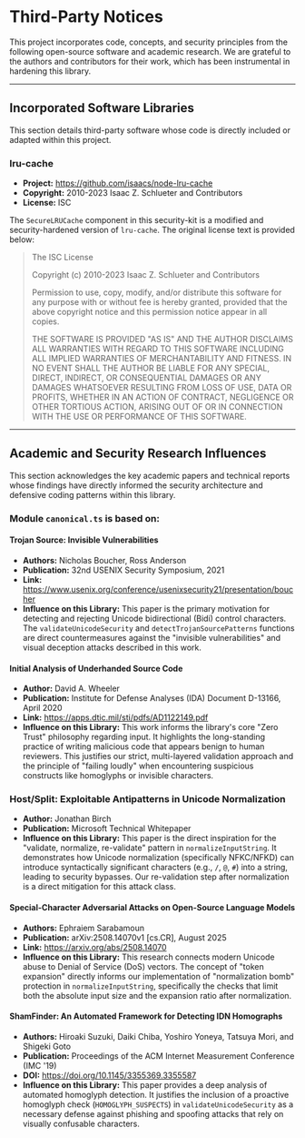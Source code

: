 # Third-Party Notices

This project incorporates code, concepts, and security principles from the following open-source software and academic research. We are grateful to the authors and contributors for their work, which has been instrumental in hardening this library.

---

## Incorporated Software Libraries

This section details third-party software whose code is directly included or adapted within this project.

### lru-cache

-   **Project:** https://github.com/isaacs/node-lru-cache
-   **Copyright:** 2010-2023 Isaac Z. Schlueter and Contributors
-   **License:** ISC

The `SecureLRUCache` component in this security-kit is a modified and security-hardened version of `lru-cache`. The original license text is provided below:

> The ISC License
>
> Copyright (c) 2010-2023 Isaac Z. Schlueter and Contributors
>
> Permission to use, copy, modify, and/or distribute this software for any
> purpose with or without fee is hereby granted, provided that the above
> copyright notice and this permission notice appear in all copies.
>
> THE SOFTWARE IS PROVIDED "AS IS" AND THE AUTHOR DISCLAIMS ALL WARRANTIES
> WITH REGARD TO THIS SOFTWARE INCLUDING ALL IMPLIED WARRANTIES OF
> MERCHANTABILITY AND FITNESS. IN NO EVENT SHALL THE AUTHOR BE LIABLE FOR
> ANY SPECIAL, DIRECT, INDIRECT, OR CONSEQUENTIAL DAMAGES OR ANY DAMAGES
> WHATSOEVER RESULTING FROM LOSS OF USE, DATA OR PROFITS, WHETHER IN AN
> ACTION OF CONTRACT, NEGLIGENCE OR OTHER TORTIOUS ACTION, ARISING OUT OF OR
> IN CONNECTION WITH THE USE OR PERFORMANCE OF THIS SOFTWARE.

---

## Academic and Security Research Influences

This section acknowledges the key academic papers and technical reports whose findings have directly informed the security architecture and defensive coding patterns within this library.

### Module `canonical.ts` is based on:

#### Trojan Source: Invisible Vulnerabilities

-   **Authors:** Nicholas Boucher, Ross Anderson
-   **Publication:** 32nd USENIX Security Symposium, 2021
-   **Link:** https://www.usenix.org/conference/usenixsecurity21/presentation/boucher
-   **Influence on this Library:** This paper is the primary motivation for detecting and rejecting Unicode bidirectional (Bidi) control characters. The `validateUnicodeSecurity` and `detectTrojanSourcePatterns` functions are direct countermeasures against the "invisible vulnerabilities" and visual deception attacks described in this work.

#### Initial Analysis of Underhanded Source Code

-   **Author:** David A. Wheeler
-   **Publication:** Institute for Defense Analyses (IDA) Document D-13166, April 2020
-   **Link:** https://apps.dtic.mil/sti/pdfs/AD1122149.pdf
-   **Influence on this Library:** This work informs the library's core "Zero Trust" philosophy regarding input. It highlights the long-standing practice of writing malicious code that appears benign to human reviewers. This justifies our strict, multi-layered validation approach and the principle of "failing loudly" when encountering suspicious constructs like homoglyphs or invisible characters.

### Host/Split: Exploitable Antipatterns in Unicode Normalization

-   **Author:** Jonathan Birch
-   **Publication:** Microsoft Technical Whitepaper
-   **Influence on this Library:** This paper is the direct inspiration for the "validate, normalize, re-validate" pattern in `normalizeInputString`. It demonstrates how Unicode normalization (specifically NFKC/NFKD) can introduce syntactically significant characters (e.g., `/`, `@`, `#`) into a string, leading to security bypasses. Our re-validation step after normalization is a direct mitigation for this attack class.

#### Special-Character Adversarial Attacks on Open-Source Language Models

-   **Authors:** Ephraiem Sarabamoun
-   **Publication:** arXiv:2508.14070v1 [cs.CR], August 2025
-   **Link:** https://arxiv.org/abs/2508.14070
-   **Influence on this Library:** This research connects modern Unicode abuse to Denial of Service (DoS) vectors. The concept of "token expansion" directly informs our implementation of "normalization bomb" protection in `normalizeInputString`, specifically the checks that limit both the absolute input size and the expansion ratio after normalization.

#### ShamFinder: An Automated Framework for Detecting IDN Homographs

-   **Authors:** Hiroaki Suzuki, Daiki Chiba, Yoshiro Yoneya, Tatsuya Mori, and Shigeki Goto
-   **Publication:** Proceedings of the ACM Internet Measurement Conference (IMC '19)
-   **DOI:** https://doi.org/10.1145/3355369.3355587
-   **Influence on this Library:** This paper provides a deep analysis of automated homoglyph detection. It justifies the inclusion of a proactive homoglyph check (`HOMOGLYPH_SUSPECTS`) in `validateUnicodeSecurity` as a necessary defense against phishing and spoofing attacks that rely on visually confusable characters.